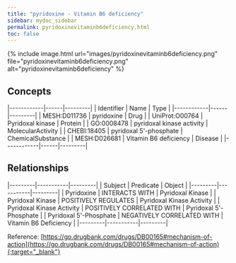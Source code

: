 ```yaml
---
title: "pyridoxine - Vitamin B6 deficiency"
sidebar: mydoc_sidebar
permalink: pyridoxinevitaminb6deficiency.html
toc: false 
---
```


{% include image.html url="images/pyridoxinevitaminb6deficiency.png" file="pyridoxinevitaminb6deficiency.png" alt="pyridoxinevitaminb6deficiency" %}

## Concepts

|------------|------|---------|
| Identifier | Name | Type    |
|------------|------|---------|
| MESH:D011736 | pyridoxine | Drug |
| UniProt:O00764 | Pyridoxal kinase | Protein |
| GO:0008478 | pyridoxal kinase activity | MolecularActivity |
| CHEBI:18405 | pyridoxal 5'-phosphate | ChemicalSubstance |
| MESH:D026681 | Vitamin B6 deficiency | Disease |
|------------|------|---------|

## Relationships

|---------|-----------|---------|
| Subject | Predicate | Object  |
|---------|-----------|---------|
| Pyridoxine | INTERACTS WITH | Pyridoxal Kinase |
| Pyridoxal Kinase | POSITIVELY REGULATES | Pyridoxal Kinase Activity |
| Pyridoxal Kinase Activity | POSITIVELY CORRELATED WITH | Pyridoxal 5'-Phosphate |
| Pyridoxal 5'-Phosphate | NEGATIVELY CORRELATED WITH | Vitamin B6 Deficiency |
|---------|-----------|---------|

Reference: [https://go.drugbank.com/drugs/DB00165#mechanism-of-action](https://go.drugbank.com/drugs/DB00165#mechanism-of-action){:target="_blank"}
